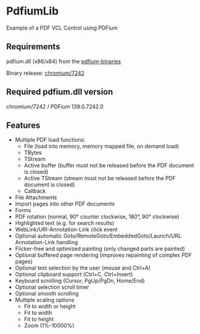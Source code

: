 # PdfiumLib
Example of a PDF VCL Control using PDFium

## Requirements
pdfium.dll (x86/x64) from the [pdfium-binaries](https://github.com/bblanchon/pdfium-binaries)

Binary release: [chromium/7242](https://github.com/bblanchon/pdfium-binaries/releases/tag/chromium%2F7242)

## Required pdfium.dll version
chromium/7242 / PDFium 139.0.7242.0

## Features
- Multiple PDF load functions:
  - File (load into memory, memory mapped file, on demand load)
  - TBytes
  - TStream
  - Active buffer (buffer must not be released before the PDF document is closed)
  - Active TStream (stream must not be released before the PDF document is closed)
  - Callback
- File Attachments
- Import pages into other PDF documents
- Forms
- PDF rotation (normal, 90° counter clockwise, 180°, 90° clockwise)
- Highlighted text (e.g. for search results)
- WebLink/URI-Annotation-Link click event
- Optional automatic Goto/RemoteGoto/EmbeddedGoto/Launch/URL Annotation-Link handling
- Flicker-free and optimized painting (only changed parts are painted)
- Optional buffered page rendering (improves repainting of complex PDF pages)
- Optional text selection by the user (mouse and Ctrl+A)
- Optional clipboard support (Ctrl+C, Ctrl+Insert)
- Keyboard scrolling (Cursor, PgUp/PgDn, Home/End)
- Optional selection scroll timer
- Optional smooth scrolling
- Multiple scaling options
  - Fit to width or height
  - Fit to width
  - Fit to height
  - Zoom (1%-10000%)

